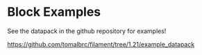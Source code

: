 # Block Examples

See the datapack in the github repository for examples!

https://github.com/tomalbrc/filament/tree/1.21/example_datapack
